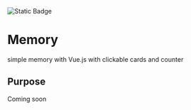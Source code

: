 <img alt="Static Badge" src="https://img.shields.io/badge/Project level-Simple-blue">

# Memory
simple memory with Vue.js with clickable cards and counter

## Purpose

Coming soon
